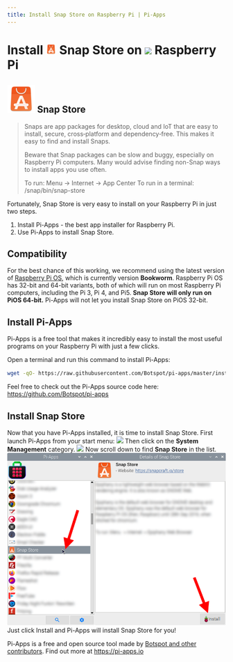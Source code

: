 ```yaml
---
title: Install Snap Store on Raspberry Pi | Pi-Apps
---
```

<div class="simple-install-content content">

# Install <img src="/img/app-icons/Snap Store/icon-64.png" height=24> Snap Store on <img src=/img/other-icons/raspberrypi-icon.svg height=24> Raspberry Pi

## <img src="/img/app-icons/Snap Store/icon-64.png"> Snap Store
> Snaps are app packages for desktop, cloud and IoT that are easy to install, secure, cross‐platform and dependency‐free.
> This makes it easy to find and install Snaps.
> 
> Beware that Snap packages can be slow and buggy, especially on Raspberry Pi computers. Many would advise finding non-Snap ways to install apps you use often.
> 
> To run: Menu -> Internet -> App Center
> To run in a terminal: /snap/bin/snap-store

Fortunately, Snap Store is very easy to install on your Raspberry Pi in just two steps.
1. Install Pi-Apps - the best app installer for Raspberry Pi.
2. Use Pi-Apps to install Snap Store.
</div>
<div class="simple-install-content content">

## Compatibility
For the best chance of this working, we recommend using the latest version of [Raspberry Pi OS](https://www.raspberrypi.com/software/), which is currently version **Bookworm**.
Raspberry Pi OS has 32-bit and 64-bit variants, both of which will run on most Raspberry Pi computers, including the Pi 3, Pi 4, and Pi5.
**Snap Store will only run on PiOS 64-bit.** Pi-Apps will not let you install Snap Store on PiOS 32-bit.
</div>
<div class="simple-install-content content">

## Install Pi-Apps

Pi-Apps is a free tool that makes it incredibly easy to install the most useful programs on your Raspberry Pi with just a few clicks.

Open a terminal and run this command to install Pi-Apps:
```bash
wget -qO- https://raw.githubusercontent.com/Botspot/pi-apps/master/install | bash
```
Feel free to check out the Pi-Apps source code here: https://github.com/Botspot/pi-apps
</div>
<div class="simple-install-content content">

## Install Snap Store

Now that you have Pi-Apps installed, it is time to install Snap Store.
First launch Pi-Apps from your start menu:
<img src="/img/start-menu.png">
Then click on the <b>System Management</b> category.
<img src="/img/category-selections/System Management.png">
Now scroll down to find <b>Snap Store</b> in the list.
<img src="/img/app-icons/Snap Store/app-selection.png">
Just click Install and Pi-Apps will install Snap Store for you!
</div>
<div class="simple-install-content content">

Pi-Apps is a free and open source tool made by [Botspot and other contributors](/about/#contributors). Find out more at https://pi-apps.io
</div>
